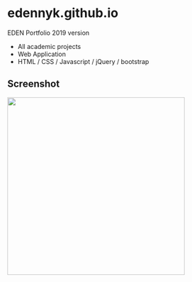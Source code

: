 # edennyk.github.io
EDEN Portfolio 2019 version

* All academic projects 
* Web Application
* HTML / CSS / Javascript / jQuery / bootstrap 

## Screenshot

<img src="https://user-images.githubusercontent.com/59883982/84430555-d65e5680-abf7-11ea-95d6-a2bacf608809.png" width="400"></img>
